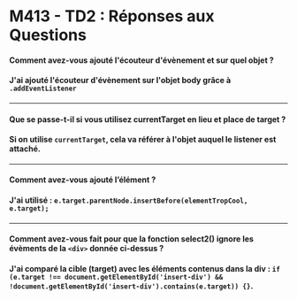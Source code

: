 # M413 - TD2 : Réponses aux Questions

#### Comment avez-vous ajouté l'écouteur d'évènement et sur quel objet ?
#### J'ai ajouté l'écouteur d'évènement sur l'objet body grâce à ```.addEventListener```

----

#### Que se passe-t-il si vous utilisez currentTarget en lieu et place de target ?
#### Si on utilise ```currentTarget```, cela va référer à l'objet auquel le listener est attaché.

----

#### Comment avez-vous ajouté l’élément ?

#### J'ai utilisé : ```e.target.parentNode.insertBefore(elementTropCool, e.target);```

----

#### Comment avez-vous fait pour que la fonction select2() ignore les évèments de la ```<div>``` donnée ci-dessus ?

#### J'ai comparé la cible (target) avec les éléments contenus dans la div : ```if (e.target !== document.getElementById('insert-div') && !document.getElementById('insert-div').contains(e.target)) {}```.
